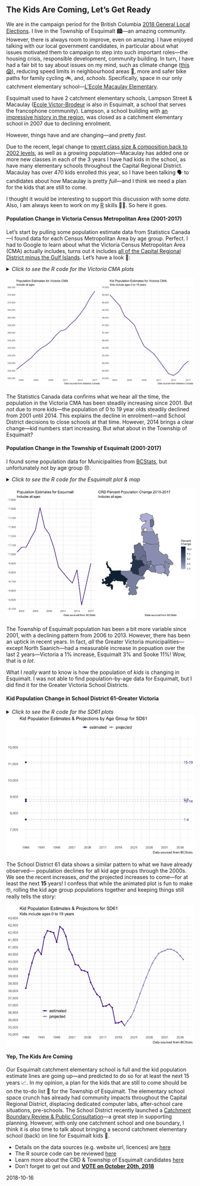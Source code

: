 
<!-- 
This file is licensed with the Creative Commons Attribution 4.0 International License.
-->

## The Kids Are Coming, Let’s Get Ready

We are in the campaign period for the British Columbia [2018 General
Local
Elections](https://elections.bc.ca/political-participants/local-elections-campaign-financing/2018-general-local-elections/).
I live in the Township of Esquimalt 🏙—an amazing community. However,
there is always room to improve, even on amazing. I have enjoyed talking
with our local government candidates, in particular about what issues
motivated them to campaign to step into such important roles—the housing
crisis, responsible development, community building. In turn, I have had
a fair bit to say about issues on my mind, such as climate change ([this
😱](https://www.ipcc.ch/news_and_events/pr_181008_P48_spm.shtml)),
reducing speed limits in neighbourhood areas 🚗, more and safer bike
paths for family cycling 🚲, and, *schools*. Specifically, space in our
only catchment elementary school—[L’Ecole Macaulay
Elementary](https://macaulay.sd61.bc.ca/).

Esquimalt used to have 2 catchment elementary schools, Lampson Street &
Macaulay ([Ecole
Victor-Brodeur](https://en.wikipedia.org/wiki/%C3%89cole_Victor-Brodeur)
is also in Esquimalt, a school that serves the francophone community).
Lampson, a school building with [an impressive history in the
region](https://victoriadailyphoto.blogspot.com/2013/05/lampson-street-school.html),
was closed as a catchment elementary school in 2007 due to declining
enrolment.

However, things have and are changing—and pretty *fast*.

Due to the recent, legal change to [revert class size & composition back
to 2002 levels](https://bctf.ca/IssuesInEducation.aspx?id=5530), as well
as a growing population—Macaulay has added one or more new classes in
each of the 3 years I have had kids in the school, as have many
elementary schools throughout the Capital Regional District. Macaulay
has over 470 kids enrolled this year, so I have been talking 🗣 to
candidates about how Macaulay is pretty *full*—and I think we need a
plan for the kids that are still to come.

I thought it would be interesting to support this discussion with some
*data*. Also, I am always keen to work on my
[R](https://www.r-project.org/) skills 👩‍💻. So here it goes.

#### Population Change in Victoria Census Metropolitan Area (2001-2017)

Let’s start by pulling some population estimate data from Statistics
Canada—I found data for each Census Metropolitan Area by age group.
Perfect. I had to Google to learn about what the Victoria Census
Metropolitan Area (CMA) actually includes, turns out it includes [all of
the Capital Regional District minus the Gulf
Islands](https://www12.statcan.gc.ca/census-recensement/2011/as-sa/fogs-spg/Facts-cma-eng.cfm?LANG=Eng&GK=CMA&GC=935).
Let’s have a look 👀:

<details>

<summary><i>Click to see the R code for the Victoria CMA
plots</i></summary>

``` r
## Data: Victoria Census Metropolitan Census Area (British Columbia) Population
## Estimates [Table: 17-10-0078-01 (formerly CANSIM  051-0056) from Statistics Canada

#get Statistics Canada data using cansim package
bc_popn <- get_cansim(1710007801) %>%
  filter(GEO == "Victoria, British Columbia",
         Sex == "Both sexes") %>%
  select(year = REF_DATE, age_group = `Age group`, population_estimate = VALUE) %>% 
  mutate(year = as.integer(year))

#make plot of Victoria CMA population estimates
cma_plot <- bc_popn %>% 
  filter(age_group == "All ages") %>% 
  ggplot(aes(x = year, y = population_estimate, group = 1)) + 
  geom_line(size = 1, colour = "#54278f") +
  scale_x_continuous(limits = c(2001, 2018),
                     breaks = seq(2002, 2017, 3),
                     expand = c(0,0)) +
  scale_y_continuous(limits = c(320000, 380000),
                     breaks = seq(320000, 380000, 5000),
                     expand = c(0,0), labels = comma) +
  labs(title = "Population Estimates for Victoria CMA",
       subtitle = "Include all ages",
       caption = "Data sourced from Statistics Canada") +
  theme_minimal() +
  theme_plots

#kid age groups
kid_ages <- c("0 to 4 years", "5 to 9 years", "10 to 14 years", "15 to 19 years")

#make plot of kid Victoria CMA population estimates
cma_kids_plot <- bc_popn %>% 
  filter(age_group %in% kid_ages) %>% 
  group_by(year) %>% 
  summarise(population_estimate = sum(population_estimate)) %>% 
  ggplot(aes(x = year, y = population_estimate, group = 1)) + 
  geom_line(size = 1, colour = "#54278f") +
  scale_x_continuous(limits = c(2001, 2018),
                     breaks = seq(2002, 2017, 3),
                     expand = c(0,0)) +
  scale_y_continuous(limits = c(64000, 70000),
                     breaks = seq(64000, 70000, 500),
                     expand = c(0,0), labels = comma) +
  labs(title = "Kid Population Estimates for Victoria CMA",
       subtitle = "Kids include ages 0 to 19 years",
       caption = "Data sourced from Statistics Canada") +
  theme_minimal() +
  theme_plots
```

``` r
#plot the Victoria CMA plots
cma_plot + cma_kids_plot
```

</details>

![](sd61_kids_files/figure-gfm/cma-actual-plots-1.png)<!-- -->

The Statistics Canada data confirms what we hear all the time, the
population in the Victoria CMA has been steadily increasing since 2001.
But *not* due to more kids—the population of 0 to 19 year olds steadily
declined from 2001 until 2014. This explains the decline in
enrolment—and School District decisions to close schools at that time.
However, 2014 brings a clear change—kid numbers start increasing. But
what about in the Township of Esquimalt?

#### Population Change in the Township of Esquimalt (2001-2017)

I found some population data for Municipalities from
[BCStats](https://www2.gov.bc.ca/gov/content?id=36D1A7A4BEE248598281824C13CB65B6),
but unfortunately not by age group 😞.

<details>

<summary><i>Click to see the R code for the Esquimalt plot &
map</i></summary>

``` r
## Data: Esquimalt District Municipality population estimates from
## BCStats Population Estimates webpage

#municipalities I want
crd <- c("Central Saanich", "Colwood", "Esquimalt", "Highlands",
         "Langford", "Metchosin", "North Saanich", "Oak Bay", "Saanich",
         "Sidney", "Sooke", "Victoria", "View Royal")

#get the 2001-2011 CRD population estimate data file 
bcstats_mun_2001_2011 <- 
  "http://www.bcstats.gov.bc.ca/Files/0379a32f-cec8-438d-83e0-6724b2a2a272/BCDevelopmentRegionRegionalDistrictandMuncipalPopulationEstimates2001-2011.xls"

get_mun_2001_2011 <- curl_download(bcstats_mun_2001_2011,
                                   destfile = glue(path, "/bcstats_mun_2001_2011.xls"))

crd_2001_2011 <- read_xls(get_mun_2001_2011, skip = 3) %>%  
  filter(Name %in% crd) %>% 
  select(-`2011`, -Type, -SGC)

# get 2011-2017 CRD population estimate data file and merge data with the 2001-2011 data 
bcstats_mun_2011_2017 <- 
  "http://www.bcstats.gov.bc.ca/Files/285cd56c-9be1-4c5e-a153-3deeffa2ac94/BCDevelopmentRegionRegionalDistrictandMuncipalPopulationEstimates2011-2015.xls"

get_mun_2011_2017 <- curl_download(bcstats_mun_2011_2017,
                                   destfile = glue(path, "/bcstats_mun_2011_2017.xls"))

crd_2001_2017 <- read_xls(get_mun_2011_2017, range = ("A3:J48")) %>% 
  filter(Name %in% crd) %>% 
  bind_cols(crd_2001_2011) %>% 
  select(-`2011`, -`Area Type`, -SGC, -Name1) %>% 
  gather(key =  year, value = population_estimate, -Name) %>% 
  mutate(population_estimate = as.numeric(population_estimate),
         year = as.integer(year)) %>% 
  arrange(year)

#plot of Township of Esquimalt population estimates
esquimalt_plot <- crd_2001_2017 %>% 
  filter(Name == "Esquimalt") %>%
  ggplot(aes(x = year, y = population_estimate, group = 1)) + 
  geom_line(size = 1, colour = "#54278f") +
  labs(title = "Population Estimates for Esquimalt",
       subtitle = "Includes all ages",
       caption = "Data sourced from BCStats") +
   scale_x_continuous(limits = c(2001, 2018),
                     breaks = seq(2002, 2017, 3),
                     expand = c(0,0)) +
  scale_y_continuous(limits = c(16400, 17600),
                     breaks = seq(16400, 17600, 100),
                     expand = c(0,0), labels = comma) +
  theme_minimal() +
  theme_plots

#calculate municipality population change for 2015 to 2017
crd_change <- crd_2001_2017 %>% 
  filter(year %in% c(2015, 2017)) %>%
  group_by(Name) %>% 
  mutate(popchange = population_estimate-lag(population_estimate)) %>% 
  mutate(percchange = round((popchange/lag(population_estimate) * 100), digits = 0)) %>% 
  filter(year == 2017) %>% 
  select(-year) 

#map 2 year % population change for municipalities
crd_change_spatial <- municipalities() %>% 
  filter(ADMIN_AREA_ABBREVIATION %in% crd) %>% 
  mutate(Name = ADMIN_AREA_ABBREVIATION) %>% 
  left_join(crd_change) %>% 
  ggplot() +
  geom_sf(aes(fill = percchange)) +
  coord_sf(datum = NA) +
  labs(title = "CRD Percent Population Change 2015-2017",
       subtitle = "Includes all ages",
       caption = "Data sourced from BCStats") +
  scale_fill_gradient(name = "Percent\nChange", low = "#bcbddc", high = "#132B43") +
  theme_minimal() +
  theme_plots
```

``` r
#plot the Esquimalt plots
esquimalt_plot + crd_change_spatial
```

</details>

![](sd61_kids_files/figure-gfm/mun-actual-plots-1.png)<!-- -->

The Township of Esquimalt population has been a bit more variable since
2001, with a declining pattern from 2006 to 2013. However, there has
been an uptick in recent years. In fact, *all* the Greater Victoria
municipalities—except North Saanich—had a measurable increase in
popuation over the last 2 years—Victoria a 1% increase, Esquimalt 3% and
Sooke 11%\! Wow, that is *a lot*.

What I *really* want to know is how the population of *kids* is changing
in Esquimalt. I was not able to find population-by-age data for
Esquimalt, but I did find it for the Greater Victoria School Districts.

#### Kid Population Change in School District 61-Greater Victoria

<details>

<summary><i>Click to see the R code for the SD61
plots</i></summary>

``` r
## Data: School District 61 Population Estimates & Projections from BCStats manual 
## online tool: https://www.bcstats.gov.bc.ca/apps/PopulationProjections.aspx

#get SD61 population estimates & projections
sd61_kids <- read_csv(glue(path, "/Population_Projections.csv")) %>% 
  select(Year, "<1", "1-4", "5-9", "10-14", "15-19") %>% 
  gather(key = age_group, value = population_estimate, -Year) %>% 
  filter(Year < 2038) %>% 
  mutate(age_group = factor(age_group, ordered = TRUE,
                            levels = c("<1", "1-4", "5-9", "10-14", "15-19")),
         data_type = case_when(Year < 2018 ~ "estimated",
                               TRUE ~ "projected"))

#plot of kid population estimates in SD61 by age group
sd61_kids_line_plot <- sd61_kids %>% 
  filter(age_group != "<1") %>% 
  ggplot(aes(Year, population_estimate, group = age_group, colour = data_type)) +
  geom_line(size = 1) +
  geom_segment(aes(xend = 2037 , yend = population_estimate), linetype = 2, colour = 'grey') + 
  geom_point(size = 2) + 
  geom_text(aes(x = 2037.1 , label = age_group), hjust = 0, colour = "#54278f") + 
  coord_cartesian(clip = 'off') + 
  labs(title = "Kid Population Estimates & Projections by Age Group for SD61",
       # subtitle = "Kids include ages 1 to 19 years",
       caption = "Data sourced from BCStats") +
  theme(plot.margin = margin(5.5, 0, 5.5, 5.5)) +
  scale_x_continuous(limits = c(1984, 2040), breaks = seq(1986, 2038, 5), expand = c(0,0)) +
  scale_y_continuous(breaks = seq(6000, 13000, 1000), expand = c(0,0), labels = comma) +
  scale_colour_manual(name = "", values = c("#54278f", "#9e9ac8")) +
  scale_fill_manual(name = "", values = c("#54278f", "#9e9ac8")) +
  theme_minimal() +
  theme_plots +
  theme(legend.position = "top",
        legend.text = element_text(size = 12))

#plot of total sd61 kid population estimates
sd61_kids_total_plot <- sd61_kids %>% 
  group_by(Year, data_type) %>% 
  summarise(population_estimate = sum(population_estimate))  %>% 
  ggplot(aes(x = Year, y = population_estimate, colour = data_type, group = 1)) + 
  geom_point() +
  geom_line(size = 1) +
  labs(title = "Kid Population Estimates & Projections for SD61",
       subtitle = "Kids include ages 0 to 19 years",
       caption = "Data sourced from BCStats") +
  scale_x_continuous(limits = c(1984, 2040), breaks = seq(1986, 2038, 5), expand = c(0,0)) +
  scale_y_continuous(limits = c(35000, 43000), breaks = seq(35000, 43000, 500), expand = c(0,0), labels = comma) +
  scale_colour_manual(name = "", values = c("#54278f", "#9e9ac8")) +
  theme_minimal() +
  theme_plots +
  theme(legend.position = c(.2,.2),
        legend.text = element_text(size = 12)) 
```

``` r
#animate the sd61 age group plot
sd61_kids_line_plot +
  transition_reveal(age_group, Year)

#plot the sd61 total line plot
sd61_kids_total_plot
```

</details>

<img src="sd61_kids_files/figure-gfm/sd61-actual-anim-1.gif" style="display: block; margin: auto;" />

The School District 61 data shows a similar pattern to what we have
already observed— population declines for all kid age groups through the
2000s. We see the recent increases, *and* the projected increases to
come—for at least the next **15** years\! I confess that while the
animated plot is fun to make 🤓, rolling the kid age group populations
together and keeping things still really tells the
story:

<img src="sd61_kids_files/figure-gfm/sd61-actual-plots-1.png" style="display: block; margin: auto;" />

#### Yep, The Kids Are Coming

Our Esquimalt catchment elementary school is full and the kid population
estimate lines are going up—and predicted to do so for at least the next
15 years 📈. In my opinion, a plan for the kids that are still to come
should be on the to-do list 📜 for the Township of Esquimalt. The
elementary school space crunch has already had community impacts
throughout the Capital Regional District, displacing dedicated computer
labs, after-school care situations, pre-schools. The School District
recently launched a [Catchment Boundary Review & Public
Consultation](https://www.sd61.bc.ca/news-events/community/catchmentboundaryreview/)—a
great step in supporting planning. However, with only one catchment
school and one boundary, I think it is *also* time to talk about
bringing a second catchment elementary school (back) on line for
Esquimalt kids 🏫.

  - Details on the data sources (e.g. website url, licences) are
    [here](https://github.com/stephhazlitt/some-assembly-required/blob/master/R/bc-sd61-popn/data/README.md)
  - The R source code can be reviewed
    [here](https://github.com/stephhazlitt/some-assembly-required/blob/master/R/bc-sd61-popn/sd61_kids.Rmd)
  - Learn more about the CRD & Township of Esquimalt candidates
    [here](https://www.timescolonist.com/elections)
  - Don’t forget to get out and [**VOTE on
    October 20th, 2018**](https://www.esquimalt.ca/municipal-hall/elections/2018-election/information-voters)

2018-10-16
